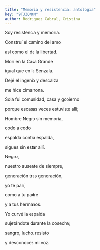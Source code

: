 ```yaml
---
title: "Memoria y resistencia: antologia"
key: "9TJZQNCM"
author: Rodríguez Cabral, Cristina
---
```

<div data-schema-version="8"><p>Soy resistencia y memoria.</p> <p>Construí el camino del amo</p> <p>así como el de la libertad.</p> <p>Morí en la Casa Grande</p> <p>igual que en la Senzala.</p> <p>Dejé el ingenio y descalza</p> <p>me hice cimarrona.</p> <p>Sola fui comunidad, casa y gobierno</p> <p>porque escasas veces estuviste allí;</p> <p>Hombre Negro sin memoria,</p> <p>codo a codo</p> <p>espalda contra espalda,</p> <p>sigues sin estar allí. </p> <p>Negro,</p> <p>nuestro ausente de siempre,</p> <p>generación tras generación,</p> <p>yo te parí,</p> <p>como a tu padre</p> <p>y a tus hermanos.</p> <p>Yo curvé la espalda</p> <p>sujetándote durante la cosecha;</p> <p>sangro, lucho, resisto</p> <p>y desconoces mi voz.</p> </div>